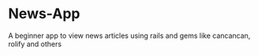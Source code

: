 # News-App
A beginner app to view news articles using rails and gems like cancancan, rolify and others
